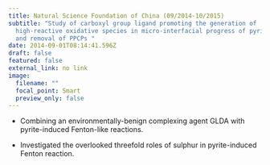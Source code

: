 ```yaml
---
title: Natural Science Foundation of China (09/2014-10/2015)
subtitle: "Study of carboxyl group ligand promoting the generation of
  high-reactive oxidative species in micro-interfacial progress of pyrite-water
  and removal of PPCPs "
date: 2014-09-01T08:14:41.596Z
draft: false
featured: false
external_link: no link
image:
  filename: ""
  focal_point: Smart
  preview_only: false
---
```

- Combining an environmentally-benign complexing agent GLDA with pyrite-induced Fenton-like reactions.

-  Investigated the overlooked threefold roles of sulphur in pyrite-induced Fenton reaction.